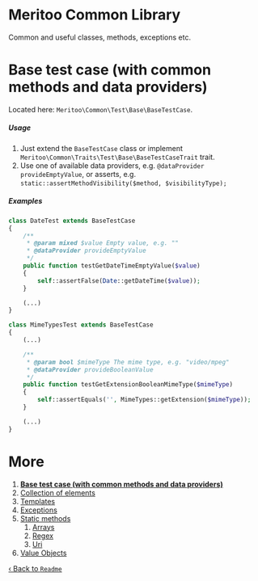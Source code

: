 # Meritoo Common Library

Common and useful classes, methods, exceptions etc.

# Base test case (with common methods and data providers)

Located here: `Meritoo\Common\Test\Base\BaseTestCase`.

##### Usage

1. Just extend the `BaseTestCase` class or implement `Meritoo\Common\Traits\Test\Base\BaseTestCaseTrait` trait.
2. Use one of available data providers, e.g. `@dataProvider provideEmptyValue`, or asserts,
   e.g. `static::assertMethodVisibility($method, $visibilityType);`

##### Examples

```php
class DateTest extends BaseTestCase
{
    /**
     * @param mixed $value Empty value, e.g. ""
     * @dataProvider provideEmptyValue
     */
    public function testGetDateTimeEmptyValue($value)
    {
        self::assertFalse(Date::getDateTime($value));
    }

	(...)
}
```

```php
class MimeTypesTest extends BaseTestCase
{
	(...)

    /**
     * @param bool $mimeType The mime type, e.g. "video/mpeg"
     * @dataProvider provideBooleanValue
     */
    public function testGetExtensionBooleanMimeType($mimeType)
    {
        self::assertEquals('', MimeTypes::getExtension($mimeType));
    }

	(...)
}
```

# More

1. [**Base test case (with common methods and data providers)**](Base-test-case.md)
2. [Collection of elements](Collection/BaseCollection.md)
3. [Templates](Collection/Templates.md)
4. [Exceptions](Exceptions.md)
5. [Static methods](Static-methods.md)
    1. [Arrays](Static-methods/Arrays.md)
    2. [Regex](Static-methods/Regex.md)
    3. [Uri](Static-methods/Uri.md)
6. [Value Objects](Value-Objects.md)

[&lsaquo; Back to `Readme`](../README.md)
